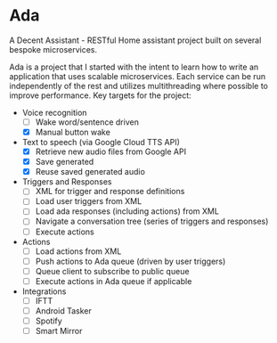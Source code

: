# Ada
A Decent Assistant - RESTful Home assistant project built on several bespoke microservices.

Ada is a project that I started with the intent to learn how to write an application that uses scalable microservices. Each service can be run independently of the rest and utilizes multithreading where possible to improve performance.
Key targets for the project:
- Voice recognition
  - [ ] Wake word/sentence driven
  - [x] Manual button wake
- Text to speech (via Google Cloud TTS API)
  - [x] Retrieve new audio files from Google API
  - [x] Save generated 
  - [x] Reuse saved generated audio
- Triggers and Responses
  - [ ] XML for trigger and response definitions
  - [ ] Load user triggers from XML
  - [ ] Load ada responses (including actions) from XML
  - [ ] Navigate a conversation tree (series of triggers and responses)
  - [ ] Execute actions
- Actions
  - [ ] Load actions from XML
  - [ ] Push actions to Ada queue (driven by user triggers)
  - [ ] Queue client to subscribe to public queue
  - [ ] Execute actions in Ada queue if applicable
- Integrations
  - [ ] IFTT
  - [ ] Android Tasker
  - [ ] Spotify
  - [ ] Smart Mirror
